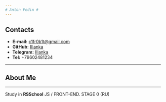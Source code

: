 ```yaml
---
# Anton Fedin #
---
```

## Contacts ##
- **E-mail:** <c1fr0b1t@gmail.com>
- **GitHub:** [IIIanka](https://github.com/IIIanka)
- **Telegram:** [IIIanka](https://t.me/IIIanka)
- **Tel:** +79602481234
---
## About Me ##
---
Study in **RSSchool** JS / FRONT-END. STAGE 0 (RU)

